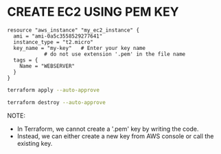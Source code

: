 # CREATE EC2 USING PEM KEY

```hcl
resource "aws_instance" "my_ec2_instance" {
  ami = "ami-0a5c3558529277641"
  instance_type = "t2.micro"
  key_name = "my-key" 	# Enter your key name 
			# do not use extension '.pem' in the file name
  tags = {
    Name = "WEBSERVER"
  }
}
```
```sh
terraform apply --auto-approve
```
```sh
terraform destroy --auto-approve
```

NOTE:
* In Terraform, we cannot create a '.pem' key by writing the code.
* Instead, we can either create a new key from AWS console or call the existing key.
